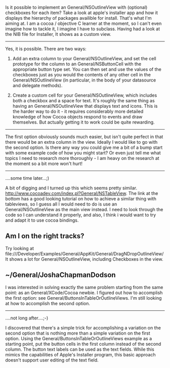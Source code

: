 Is it possible to implement an General/NSOutlineView with (optional) checkboxes for each item?  Take a look at apple's installer app and how it displays the hierarchy of packages availible for install.  That's what I'm aiming at.  I am a cocoa / objective C learner at the moment, so I can't even imagine how to tackle it, I imagine I have to subclass.  Having had a look at the NIB file for Installer, It shows as a custom view.  

----

Yes, it is possible. There are two ways:

1. Add an extra column to your General/NSOutlineView, and set the cell prototype for the column to an General/NSButtonCell with the appropriate button type set. You can then set and use the values of the checkboxes just as you would the contents of any other cell in the General/NSOutlineView (in particular, in the body of your datasource and delegate methods).

2. Create a custom cell for your General/NSOutlineView, which includes both a checkbox and a space for text. It's roughly the same thing as having an General/NSOutlineView that displays text and icons. This is the harder way to do it - it requires considerably more detailed knowledge of how Cocoa objects respond to events and draw themselves. But actually getting it to work could be quite rewarding. 

----

The first option obviously sounds much easier, but isn't quite perfect in that there would be an extra column in the view.  Ideally I would like to go with the second option.  Is there any way you could give me a bit of a bump start with some example code of how you might start?  Or even just tell me what topics I need to research more thoroughly - I am heavy on the research at the moment so a bit more won't hurt!

----

....some time later...;)

A bit of digging and I turned up this which seems pretty similar.  http://www.cocoadev.com/index.pl?General/NSTableView.  The link at the bottom has a good looking tutorial on how to achieve a similar thing with tableviews, so I guess all I would need to do is use an General/NSOutlineView as the main view instead.  I need to look through the code so I can understand it properly, and also, I think i would want to try and adapt it to use cocoa bindings.

Am I on the right tracks?
----
Try looking at file:///Developer/Examples/General/AppKit/General/DragNDropOutlineView/ It shows a lot for General/NSOutlineView, including Checkboxes in the view.

~/General/JoshaChapmanDodson
----

I was interested in solving exactly the same problem starting from the same point: as an General/XCode/Cocoa newbie. I figured out how to 
accomplish the first option: see General/ButtonsInTableOrOutlineViews. I'm still looking at how to accomplish the second option.

----
....not long after....;-)

I discovered that there's a simple trick for accomplishing a variation on the second option that is nothing more than a simple variation on the first option. Using the General/ButtonsInTableOrOutlineViews example as a starting point, put the button cells in the first column instead of the second column. The button text labels can be used as the text fields. While this mimics the capabilities of Apple's Installer program, this basic approach doesn't support user editing of the text field.